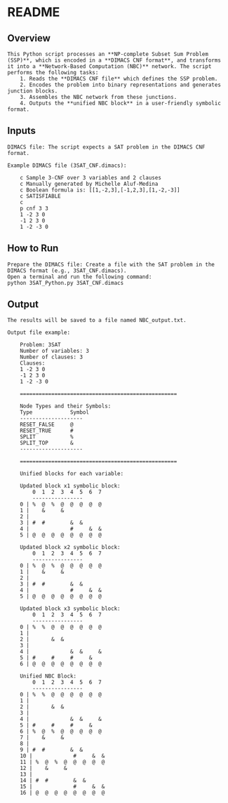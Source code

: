 # README

## Overview
    This Python script processes an **NP-complete Subset Sum Problem (SSP)**, which is encoded in a **DIMACS CNF format**, and transforms it into a **Network-Based Computation (NBC)** network. The script performs the following tasks:
        1. Reads the **DIMACS CNF file** which defines the SSP problem.
        2. Encodes the problem into binary representations and generates junction blocks.
        3. Assembles the NBC network from these junctions.
        4. Outputs the **unified NBC block** in a user-friendly symbolic format.

## Inputs
    DIMACS file: The script expects a SAT problem in the DIMACS CNF format.

    Example DIMACS file (3SAT_CNF.dimacs):

        c Sample 3-CNF over 3 variables and 2 clauses
        c Manually generated by Michelle Aluf-Medina
        c Boolean formula is: [[1,-2,3],[-1,2,3],[1,-2,-3]]
        c SATISFIABLE
        c
        p cnf 3 3
        1 -2 3 0
        -1 2 3 0
        1 -2 -3 0


## How to Run
    Prepare the DIMACS file: Create a file with the SAT problem in the DIMACS format (e.g., 3SAT_CNF.dimacs).
    Open a terminal and run the following command:
    python 3SAT_Python.py 3SAT_CNF.dimacs

## Output
    The results will be saved to a file named NBC_output.txt.

    Output file example:
        
        Problem: 3SAT
        Number of variables: 3
        Number of clauses: 3
        Clauses:
        1 -2 3 0
        -1 2 3 0
        1 -2 -3 0

        ==================================================

        Node Types and their Symbols:
        Type            Symbol
        --------------------
        RESET_FALSE     @
        RESET_TRUE      #
        SPLIT           %
        SPLIT_TOP       &
        --------------------

        ==================================================

        Unified blocks for each variable:

        Updated block x1 symbolic block:
            0  1  2  3  4  5  6  7
            ----------------
        0 | %  @  %  @  @  @  @  @ 
        1 |    &     &             
        2 |                        
        3 | #  #        &  &       
        4 |             #     &  & 
        5 | @  @  @  @  @  @  @  @ 

        Updated block x2 symbolic block:
            0  1  2  3  4  5  6  7
            ----------------
        0 | %  @  %  @  @  @  @  @ 
        1 |    &     &             
        2 |                        
        3 | #  #        &  &       
        4 |             #     &  & 
        5 | @  @  @  @  @  @  @  @ 

        Updated block x3 symbolic block:
            0  1  2  3  4  5  6  7
            ----------------
        0 | %  %  @  @  @  @  @  @ 
        1 |                        
        2 |       &  &             
        3 |                        
        4 |             &  &     & 
        5 | #     #     #     &    
        6 | @  @  @  @  @  @  @  @ 

        Unified NBC Block:
            0  1  2  3  4  5  6  7
            ----------------
        0 | %  %  @  @  @  @  @  @ 
        1 |                        
        2 |       &  &             
        3 |                        
        4 |             &  &     & 
        5 | #     #     #     &    
        6 | %  @  %  @  @  @  @  @ 
        7 |    &     &             
        8 |                        
        9 | #  #        &  &       
        10 |             #     &  & 
        11 | %  @  %  @  @  @  @  @ 
        12 |    &     &             
        13 |                        
        14 | #  #        &  &       
        15 |             #     &  & 
        16 | @  @  @  @  @  @  @  @ 